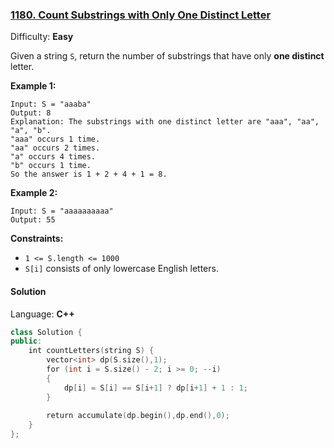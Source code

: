 ### [1180\. Count Substrings with Only One Distinct Letter](https://leetcode.com/problems/count-substrings-with-only-one-distinct-letter/)

Difficulty: **Easy**


Given a string `S`, return the number of substrings that have only **one distinct** letter.

**Example 1:**

```
Input: S = "aaaba"
Output: 8
Explanation: The substrings with one distinct letter are "aaa", "aa", "a", "b".
"aaa" occurs 1 time.
"aa" occurs 2 times.
"a" occurs 4 times.
"b" occurs 1 time.
So the answer is 1 + 2 + 4 + 1 = 8.
```

**Example 2:**

```
Input: S = "aaaaaaaaaa"
Output: 55
```

**Constraints:**

*   `1 <= S.length <= 1000`
*   `S[i]` consists of only lowercase English letters.


#### Solution

Language: **C++**

```c++
class Solution {
public:
    int countLetters(string S) {
        vector<int> dp(S.size(),1);
        for (int i = S.size() - 2; i >= 0; --i)
        {
            dp[i] = S[i] == S[i+1] ? dp[i+1] + 1 : 1;
        }
        
        return accumulate(dp.begin(),dp.end(),0);
    }
};
```
